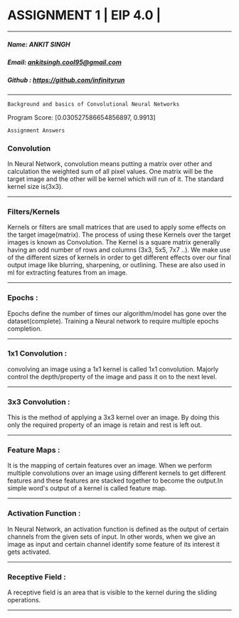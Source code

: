 # ASSIGNMENT 1 | EIP 4.0 |
---
##### Name: ANKIT SINGH
##### Email: ankitsingh.cool95@gmail.com
##### Github : https://github.com/infinityrun
---
`Background and basics of Convolutional Neural Networks`

Program Score: [0.030527586654856897, 0.9913]

`Assignment Answers`

### Convolution

In Neural Network, convolution means putting a matrix over other and calculation the weighted sum of all pixel values. One matrix will be the target image and the other will be kernel which will run of it. The standard kernel size is(3x3).
___
### Filters/Kernels 

Kernels or filters are small matrices that are used to apply some effects on the target image(matrix). The process of using these Kernels over the target images is known as Convolution. The Kernel is a square matrix generally having an odd number of rows and columns (3x3, 5x5, 7x7 ..). We make use of the different sizes of kernels in order to get different effects over our final output image like blurring, sharpening, or outlining. These are also used in ml for extracting features from an image. 
___

### Epochs :

Epochs define the number of times our algorithm/model has gone over the dataset(complete). Training a Neural network to require multiple epochs completion. 
___

### 1x1 Convolution :

convolving an image using a 1x1 kernel is called 1x1 convolution. Majorly control the depth/property of the image and pass it on to the next level.
___

### 3x3 Convolution :

This is the method of applying a 3x3 kernel over an image. By doing this only the required property of an image is retain and rest is left out. 
___
### Feature Maps :

It is the mapping of certain features over an image. When we perform multiple convolutions over an image using different kernels to get different features and these features are stacked together to become the output.In simple word's output of a kernel is called feature map.
___
### Activation Function :

In Neural Network, an activation function is defined as the output of certain channels from the given sets of input. In other words, when we give an image as input and certain channel identify some feature of its interest it gets activated.
___
### Receptive Field :

A receptive field is an area that is visible to the kernel during the sliding operations.
___

